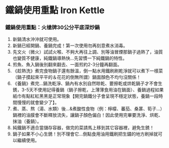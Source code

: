 # 鐵鍋使用重點 Iron Kettle


### 鐵鍋使用重點：火槍牌30公分平底深炒鍋
<!--more-->
1. 新鍋清水沖沖就可使用。
2. 新鍋已經開鍋、養鍋完成！第一次使用勿再刻意煮水消毒。
3. 先文火（微火）試試火喉、不夠大再往上調、別等油冒煙那鍋子過熱了，油質也變質不健康，純鐵鍋導熱快…先習慣一下純鐵鍋的特性。
4. 煎魚、魚入鍋後別翻來翻去、一面煎約2-3分鐘再翻面。
5. 《趁熱洗》煮完食物鍋子還有餘溫，倒一點水用鐵刷刷乾淨就可以煮下一樣菜（鍋子摸起來平平的＆花花的倒無所謂）鍋面顏色不均勻沒關係！
6. 《養鍋》煮完…鍋洗乾淨、鍋內有水別自然晾乾、要擦乾或烘乾鍋子才不會生銹，3-5天不使用記得養鍋（鍋子擦乾，上薄薄食用油在鍋面）、養鍋過程如果紙巾有點紅紅黑黑是正常現象【開完鍋鐵分子會呈現不穩定狀態，養鍋一段時間慢慢的就會變少了】。
7. 煮、蒸、熬（湯、水類）後…&煮酸性食物（例：檸檬、蕃茄、桑葚、筍子…）鍋裡的油膜會不斷釋放流失，讓鍋子顏色偏白！因此使用完畢要洗淨、烘乾、抹油（養鍋）。
8. 純鐵鍋不適合當儲存容器，做完的菜請馬上移到其它容器裡，避免生銹！
9. 鍋子如果不小心生銹！別不理會它…倒點食用油用鐵刷把生鏽的地方刷掉就可以繼續使用。


